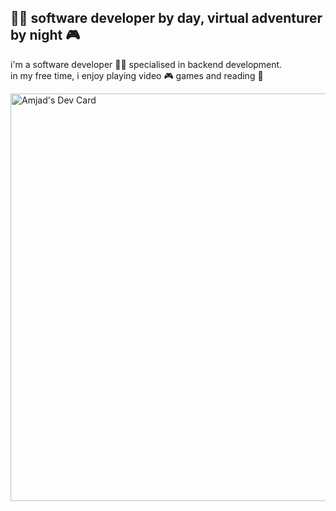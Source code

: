 ## 👨‍💻 software developer by day, virtual adventurer by night 🎮

i'm a software developer 👨‍💻 specialised in backend development.\
in my free time, i enjoy playing video 🎮 games and reading 📖

<a href="https://app.daily.dev/amjad_"><img src="https://api.daily.dev/devcards/v2/zyv7z6K09uANeUzfq8zGf.png?type=wide&r=q9x" width="652" alt="Amjad's Dev Card"/></a>

<!--
**amjad-ah/amjad-ah** is a ✨ _special_ ✨ repository because its `README.md` (this file) appears on your GitHub profile.

Here are some ideas to get you started:

- 🔭 I’m currently working on ...
- 🌱 I’m currently learning ...
- 👯 I’m looking to collaborate on ...
- 🤔 I’m looking for help with ...
- 💬 Ask me about ...
- 📫 How to reach me: ...
- 😄 Pronouns: ...
- ⚡ Fun fact: ...
-->
